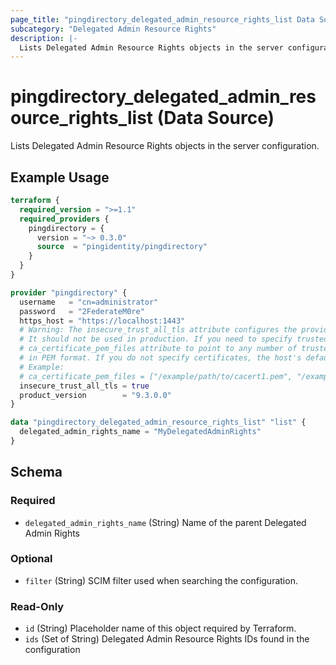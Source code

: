 ```yaml
---
page_title: "pingdirectory_delegated_admin_resource_rights_list Data Source - terraform-provider-pingdirectory"
subcategory: "Delegated Admin Resource Rights"
description: |-
  Lists Delegated Admin Resource Rights objects in the server configuration.
---
```


# pingdirectory_delegated_admin_resource_rights_list (Data Source)

Lists Delegated Admin Resource Rights objects in the server configuration.

## Example Usage

```terraform
terraform {
  required_version = ">=1.1"
  required_providers {
    pingdirectory = {
      version = "~> 0.3.0"
      source  = "pingidentity/pingdirectory"
    }
  }
}

provider "pingdirectory" {
  username   = "cn=administrator"
  password   = "2FederateM0re"
  https_host = "https://localhost:1443"
  # Warning: The insecure_trust_all_tls attribute configures the provider to trust any certificate presented by the PingDirectory server.
  # It should not be used in production. If you need to specify trusted CA certificates, use the
  # ca_certificate_pem_files attribute to point to any number of trusted CA certificate files
  # in PEM format. If you do not specify certificates, the host's default root CA set will be used.
  # Example:
  # ca_certificate_pem_files = ["/example/path/to/cacert1.pem", "/example/path/to/cacert2.pem"]
  insecure_trust_all_tls = true
  product_version        = "9.3.0.0"
}

data "pingdirectory_delegated_admin_resource_rights_list" "list" {
  delegated_admin_rights_name = "MyDelegatedAdminRights"
}
```

<!-- schema generated by tfplugindocs -->
## Schema

### Required

- `delegated_admin_rights_name` (String) Name of the parent Delegated Admin Rights

### Optional

- `filter` (String) SCIM filter used when searching the configuration.

### Read-Only

- `id` (String) Placeholder name of this object required by Terraform.
- `ids` (Set of String) Delegated Admin Resource Rights IDs found in the configuration

